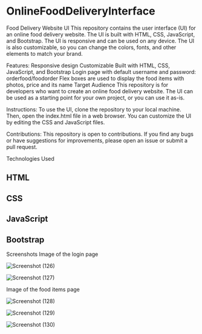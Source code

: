 # OnlineFoodDeliveryInterface
Food Delivery Website UI
This repository contains the user interface (UI) for an online food delivery website. The UI is built with HTML, CSS, JavaScript, and Bootstrap. The UI is responsive and can be used on any device. The UI is also customizable, so you can change the colors, fonts, and other elements to match your brand.

Features:
Responsive design
Customizable
Built with HTML, CSS, JavaScript, and Bootstrap
Login page with default username and password: orderfood/foodorder
Flex boxes are used to display the food items with photos, price and its name
Target Audience
This repository is for developers who want to create an online food delivery website. The UI can be used as a starting point for your own project, or you can use it as-is.

Instructions:
To use the UI, clone the repository to your local machine. Then, open the index.html file in a web browser. You can customize the UI by editing the CSS and JavaScript files.

Contributions:
This repository is open to contributions. If you find any bugs or have suggestions for improvements, please open an issue or submit a pull request.



Technologies Used
## HTML
## CSS
## JavaScript
## Bootstrap

Screenshots
Image of the login page

![Screenshot (126)](https://github.com/Jivitesh-kanna/OnlineFoodDeliveryInterface/assets/93578467/f9eb52f4-30f9-442a-9d4d-919978ce71c9)


![Screenshot (127)](https://github.com/Jivitesh-kanna/OnlineFoodDeliveryInterface/assets/93578467/3da00440-f136-493f-80c1-626a1192b07c)




Image of the food items page

![Screenshot (128)](https://github.com/Jivitesh-kanna/OnlineFoodDeliveryInterface/assets/93578467/3b785890-998c-42e7-90b0-2088a1ccd684)


![Screenshot (129)](https://github.com/Jivitesh-kanna/OnlineFoodDeliveryInterface/assets/93578467/26037866-2977-4298-8f33-7a05a7ecba0e)


![Screenshot (130)](https://github.com/Jivitesh-kanna/OnlineFoodDeliveryInterface/assets/93578467/9add8ec5-fc56-4020-87ab-d786fd716f69)





